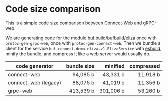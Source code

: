 # Code size comparison

This is a simple code size comparison between Connect-Web and gRPC-web.

We are generating code for the module [buf.build/bufbuild/eliza](https://buf.build/bufbuild/eliza)
once with `protoc-gen-grpc-web`, once with `protoc-gen-connect-web`. 
Then we bundle a client for the service `buf.connect.demo.eliza.v1.ElizaService` 
with [esbuild](https://esbuild.github.io/), minify the bundle, and compress 
it like a web server would usually do.

| code generator | bundle size        | minified               | compressed           |
|----------------|-------------------:|-----------------------:|---------------------:|
| connect-web    | 94,085 b | 43,331 b | 11,918 b |
| connect-web (legacy) | 88,075 b | 41,019 b | 11,356 b |
| grpc-web       | 413,539 b    | 301,006 b    | 53,260 b |
